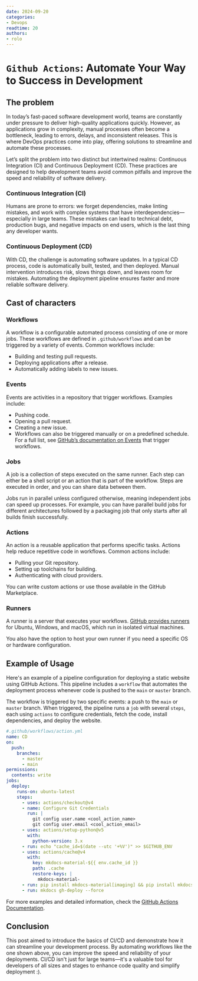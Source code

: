```yaml
---
date: 2024-09-20  
categories:
- Devops
readtime: 20  
authors:
- rolo
---
```


# `Github Actions`: Automate Your Way to Success in Development

## The problem
In today’s fast-paced software development world, teams are constantly under pressure to deliver high-quality applications quickly. However, as applications grow in complexity, manual processes often become a bottleneck, leading to errors, delays, and inconsistent releases. This is where DevOps practices come into play, offering solutions to streamline and automate these processes.

Let’s split the problem into two distinct but intertwined realms: Continuous Integration (CI) and Continuous Deployment (CD). These practices are designed to help development teams avoid common pitfalls and improve the speed and reliability of software delivery.


### Continuous Integration (CI)
Humans are prone to errors: we forget dependencies, make linting mistakes, and work with complex systems that have interdependencies—especially in large teams. These mistakes can lead to technical debt, production bugs, and negative impacts on end users, which is the last thing any developer wants.

### Continuous Deployment (CD)
With CD, the challenge is automating software updates. In a typical CD process, code is automatically built, tested, and then deployed. Manual intervention introduces risk, slows things down, and leaves room for mistakes. Automating the deployment pipeline ensures faster and more reliable software delivery.

## Cast of characters 
### Workflows
A workflow is a configurable automated process consisting of one or more jobs. These workflows are defined in `.github/workflows` and can be triggered by a variety of events. Common workflows include:

- Building and testing pull requests.
- Deploying applications after a release.
- Automatically adding labels to new issues.

### Events
Events are activities in a repository that trigger workflows. Examples include:

- Pushing code.
- Opening a pull request.
- Creating a new issue.
- Workflows can also be triggered manually or on a predefined schedule. For a full list, see [GitHub’s documentation on Events](https://docs.github.com/en/rest/using-the-rest-api/github-event-types?apiVersion=2022-11-28) that trigger workflows.

### Jobs
A job is a collection of steps executed on the same runner. Each step can either be a shell script or an action that is part of the workflow. Steps are executed in order, and you can share data between them.

Jobs run in parallel unless configured otherwise, meaning independent jobs can speed up processes. For example, you can have parallel build jobs for different architectures followed by a packaging job that only starts after all builds finish successfully.

### Actions
An action is a reusable application that performs specific tasks. Actions help reduce repetitive code in workflows. Common actions include:

- Pulling your Git repository.
- Setting up toolchains for building.
- Authenticating with cloud providers.

You can write custom actions or use those available in the GitHub Marketplace.

### Runners
A runner is a server that executes your workflows. [GitHub provides runners](https://docs.github.com/en/actions/using-github-hosted-runners/using-github-hosted-runners/about-github-hosted-runners) for Ubuntu, Windows, and macOS, which run in isolated virtual machines.

You also have the option to host your own runner if you need a specific OS or hardware configuration.


## Example of Usage

Here's an example of a pipeline configuration for deploying a static website using GitHub Actions. This pipeline includes a `workflow` that automates the deployment process whenever code is pushed to the `main` or `master` branch.

The workflow is triggered by two specific events: a push to the `main` or `master` branch. When triggered, the pipeline runs a `job` with several `steps`, each using `actions` to configure credentials, fetch the code, install dependencies, and deploy the website.

```yaml
#.github/workflows/action.yml
name: CD
on:
  push:
    branches:
      - master
      - main
permissions:
  contents: write
jobs:
  deploy:
    runs-on: ubuntu-latest
    steps:
      - uses: actions/checkout@v4
      - name: Configure Git Credentials
        run: |
          git config user.name <cool_action_name>
          git config user.email <cool_action_email>
      - uses: actions/setup-python@v5
        with:
          python-version: 3.x
      - run: echo "cache_id=$(date --utc '+%V')" >> $GITHUB_ENV
      - uses: actions/cache@v4
        with:
          key: mkdocs-material-${{ env.cache_id }}
          path: .cache
          restore-keys: |
            mkdocs-material-
      - run: pip install mkdocs-material[imaging] && pip install mkdocs-material
      - run: mkdocs gh-deploy --force
```

For more examples and detailed information, check the [GitHub Actions Documentation](https://docs.github.com/en/actions/use-cases-and-examples/creating-an-example-workflow).


## Conclusion
This post aimed to introduce the basics of CI/CD and demonstrate how it can streamline your development process. By automating workflows like the one shown above, you can improve the speed and reliability of your deployments. CI/CD isn't just for large teams—it's a valuable tool for developers of all sizes and stages to enhance code quality and simplify deployment :). 